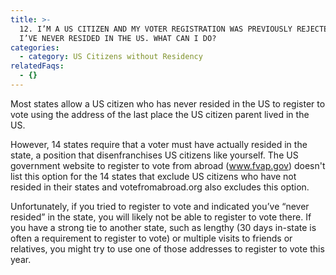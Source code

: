```yaml
---
title: >-
  12. I’M A US CITIZEN AND MY VOTER REGISTRATION WAS PREVIOUSLY REJECTED BECAUSE
  I’VE NEVER RESIDED IN THE US. WHAT CAN I DO?
categories:
  - category: US Citizens without Residency
relatedFaqs:
  - {}
---
```

Most states allow a US citizen who has never resided in the US to register to vote using the address of the last place the US citizen parent lived in the US. 

However, 14 states require that a voter must have actually resided in the state, a position that disenfranchises US citizens like yourself. The US government website to register to vote from abroad (www.fvap.gov) doesn't list this option for the 14 states that exclude US citizens who have not resided in their states and votefromabroad.org also excludes this option.

Unfortunately, if you tried to register to vote and indicated you’ve “never resided” in the state, you will likely not be able to register to vote there. If you have a strong tie to another state, such as lengthy (30 days in-state is often a requirement to register to vote) or multiple visits to friends or relatives, you might try to use one of those addresses to register to vote this year.
